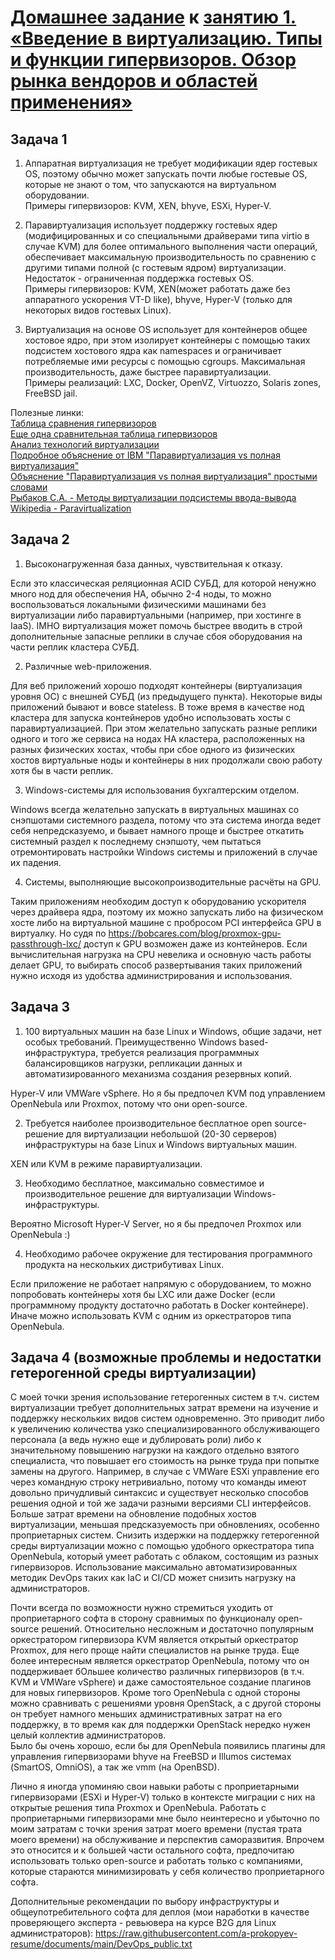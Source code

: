 # [Домашнее задание](https://github.com/a-prokopyev-resume/virt-homeworks/tree/virt-11/05-virt-01-basics) к [занятию 1.  «Введение в виртуализацию. Типы и функции гипервизоров. Обзор рынка вендоров и областей применения»](https://netology.ru/profile/program/virtd-27/lessons/274655/lesson_items/1471779)

## Задача 1

1. Аппаратная виртуализация не требует модификации ядер гостевых OS, поэтому обычно может запускать почти любые гостевые OS, которые не знают о том, что запускаются на виртуальном оборудовании.   
Примеры гипервизоров: KVM, XEN, bhyve, ESXi, Hyper-V.

2. Паравиртуализация использует поддержку гостевых ядер (модифицированных и со специальными драйверами типа virtio в случае KVM) для более оптимального выполнения части операций, обеспечивает максимальную производительность по сравнению с другими типами полной (с гостевым ядром) виртуализации. Недостаток - ограниченная поддержка гостевых OS.   
Примеры гипервизоров: KVM, XEN(может работать даже без аппаратного ускорения VT-D like), bhyve, Hyper-V (только для некоторых видов гостевых Linux).

3. Виртуализация на основе OS использует для контейнеров общее хостовое ядро, при этом изолирует контейнеры с помощью таких подсистем хостового ядра как namespaces и ограничивает потребляемые ими ресурсы с помощью cgroups. Максимальная производительность, даже быстрее паравиртуализации.  
Примеры реализаций: LXC, Docker, OpenVZ, Virtuozzo, Solaris zones, FreeBSD jail.

Полезные линки:  
[Таблица сравнения гипервизоров](https://ru.wikipedia.org/wiki/%D0%A1%D1%80%D0%B0%D0%B2%D0%BD%D0%B5%D0%BD%D0%B8%D0%B5_%D0%B2%D0%B8%D1%80%D1%82%D1%83%D0%B0%D0%BB%D1%8C%D0%BD%D1%8B%D1%85_%D0%BC%D0%B0%D1%88%D0%B8%D0%BD)  
[Еще одна сравнительная таблица гипервизоров](http://citforum.ru/operating_systems/virtualization/t4.shtml)  
[Анализ технологий виртуализации](https://habr.com/ru/companies/southbridge/articles/212985/)  
[Подробное объяснение от IBM "Паравиртуализация vs полная виртуализация"](https://developer.ibm.com/articles/l-virtio/)   
[Объяснение "Паравиртуализация vs полная виртуализация" простыми словами](https://qna.habr.com/q/500711)  
[Рыбаков С.А. - Методы виртуализации подсистемы ввода-вывода](http://www.mcst.ru/files/5e6f85/040cd8/501d78/000000/s._a._rybakov_metody_virtualizatsii_podsistemy_vvoda-vyvoda.pdf)   
[Wikipedia - Paravirtualization](https://en.wikipedia.org/wiki/Paravirtualization) 

## Задача 2

1. Высоконагруженная база данных, чувствительная к отказу.

Если это классическая реляционная ACID СУБД, для которой ненужно много нод для обеспечения HA, обычно 2-4 ноды, 
то можно воспользоваться локальными физическими машинами без виртуализации либо паравиртуальными (например, при хостинге в  IaaS).
IMHO виртуализация может помочь быстрее вводить в строй дополнительные запасные реплики в случае сбоя оборудования на части реплик кластера СУБД. 

2. Различные web-приложения.

Для веб приложений хорошо подходят контейнеры (виртуализация уровня ОС) с внешней СУБД (из предыдущего пункта). Некоторые виды приложений бывают и вовсе stateless.
В тоже время в качестве нод кластера для запуска контейнеров удобно использовать хосты с паравиртуализацией.
При этом желательно запускать разные реплики одного и того же сервиса на нодах HA кластера, расположенных на разных физических хостах,
чтобы при сбое одного из физических хостов виртуальные ноды и контейнеры в них продолжали свою работу хотя бы в части реплик.

3. Windows-системы для использования бухгалтерским отделом.

Windows всегда желательно запускать в виртуальных машинах со снэпшотами системного раздела, потому что эта система иногда ведет 
себя непредсказуемо, и бывает намного проще и быстрее откатить системный раздел к последнему снэпшоту, чем пытаться отремонтировать настройки Windows системы и приложений в случае их падения.  

4. Системы, выполняющие высокопроизводительные расчёты на GPU.

Таким приложениям необходим доступ к оборудованию ускорителя через драйвера ядра, поэтому их можно запускать либо на физическом хосте
либо на виртуальной машине с пробросом PCI интерфейса GPU в виртуалку. Но судя по https://bobcares.com/blog/proxmox-gpu-passthrough-lxc/
доступ к GPU возможен даже из контейнеров. Если вычислительная нагрузка на CPU невелика и основную часть работы делает GPU, 
то выбирать способ развертывания таких приложений нужно исходя из удобства администрирования и использования. 


## Задача 3

1. 100 виртуальных машин на базе Linux и Windows, общие задачи, нет особых требований. 
    Преимущественно Windows based-инфраструктура, требуется реализация программных балансировщиков нагрузки, 
    репликации данных и автоматизированного механизма создания резервных копий.

Hyper-V или VMWare vSphere. Но я бы предпочел KVM под управлением OpenNebula или Proxmox, потому что они open-source. 

2. Требуется наиболее производительное бесплатное open source-решение для виртуализации небольшой (20-30 серверов) инфраструктуры на базе Linux и Windows виртуальных машин.

XEN или KVM в режиме паравиртуализации.

3. Необходимо бесплатное, максимально совместимое и производительное решение для виртуализации Windows-инфраструктуры.

Вероятно Microsoft Hyper-V Server, но я бы предпочел Proxmox или OpenNebula :)

4. Необходимо рабочее окружение для тестирования программного продукта на нескольких дистрибутивах Linux.

Если приложение не работает напрямую с оборудованием, то можно попробовать контейнеры хотя бы LXC или даже Docker 
(если программному продукту достаточно работать в Docker контейнере).
Иначе можно использовать KVM с одним из оркестраторов типа OpenNebula.


## Задача 4 (возможные проблемы и недостатки гетерогенной среды виртуализации)

С моей точки зрения использование гетерогенных систем в т.ч. систем виртуализации требует дополнительных затрат времени на изучение и поддержку нескольких видов систем одновременно.
Это приводит либо к увеличению количества узко специализированного обслуживающего персонала (а ведь нужно еще и дублировать роли) либо к значительному повышению нагрузки на каждого отдельно взятого специалиста,
что повышает его стоимость на рынке труда при попытке замены на другого. Например, в случае с VMWare ESXi управление его через командную строку нетривиально, потому что команды имеют довольно причудливый синтаксис и существует
несколько способов решения одной и той же задачи разными версиями CLI интерфейсов. Больше затрат времени на обновление подобных хостов виртуализации, 
меньшая предсказуемость при обновлениях, особенно проприетарных систем. Снизить издержки на поддержку гетерогенной среды виртуализации 
можно с помощью удобного оркестратора типа OpenNebula, который умеет работать с облаком, состоящим из разных гипервизоров.
Использование максимально автоматизированных методик DevOps таких как IaC и CI/CD может снизить нагрузку на администраторов. 

Почти всегда по возможности нужно стремиться уходить от проприетарного софта в сторону сравнимых по функционалу open-source решений.
Относительно несложным и достаточно популярным оркестратором гипервизора KVM является открытый оркестратор Proxmox, для него проще найти специалистов на рынке труда.
Еще более интересным является оркестратор OpenNebula, потому что он поддерживает бОльшее количество различных гипервизоров (в т.ч. KVM и VMWare vSphere) и 
даже самостоятельное создание плагинов для новых гипервизоров. Кроме того OpenNebula с одной стороны можно сравнивать с решениями уровня OpenStack,
а с другой стороны он требует намного меньших административных затрат на его поддержку, в то время как для поддержки OpenStack нередко нужен целый коллектив администраторов.  
Было бы очень хорошо, если бы для OpenNebula появились плагины для управления гипервизорами bhyve на FreeBSD и Illumos системах (SmartOS, OmniOS),
а так же vmm (на OpenBSD).

Лично я иногда упоминяю свои навыки работы с проприетарными гипервизорами (ESXi и Hyper-V) только в контексте миграции с них на открытые решения типа Proxmox и OpenNebula.
Работать с проприетарными гипервизорами мне было неинтересно и убыточно по моим затратам с точки зрения затрат моего времени (пустая трата моего времени) на обслуживание и перспектив саморазвития.
Впрочем это относится и к большей части остального софта, предпочитаю использовать только open-source и работать только с компаниями, которые 
стараются минимизировать у себя количество проприетарного софта.

Дополнительные рекомендации по выбору инфраструктуры и общеупотребительного софта для деплоя (мои наработки в качестве проверяющего эксперта - ревьювера на курсе B2G для Linux администраторов): 
https://raw.githubusercontent.com/a-prokopyev-resume/documents/main/DevOps_public.txt